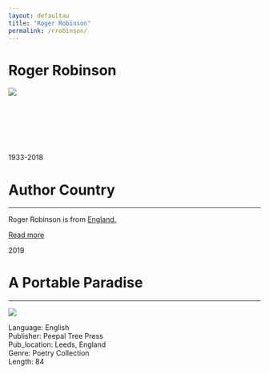 ```yaml
---
layout: defaultau
title: "Roger Robinson"
permalink: /rrobinson/
---
```

<!-- partial:index.partial.html -->
<div class="content">
     <h1>Roger Robinson</h1>
    <div class="quote">
        <div><img src="https://www.peepaltreepress.com/sites/default/files/styles/author_large/public/Roger%20Robinson%20author%20photo%20by%20Naomi%20Woddis.jpeg?itok=RMLeQVdx" class="logo"></div>
    </div>
    <div class="timeline">
        <div style="padding-bottom:100px;"></div>
        <div class="block">
             <div class="date right"><p class="right"> 1933-2018</p></div>
            <div class="dot"></div>
            <div class="left first">
            <div class="author_country">
                <h1>Author Country</h1><hr>
          <div class="aclocation">  <p>Roger Robinson is from <a href="{{ site.baseurl }}/11">England.</a></p></div>
              <div class="acreadmore">  <a href="https://en.wikipedia.org/wiki/Roger_Robinson_(poet)" target="_blank">Read more</a></div>
            </div>
            </div>
        <div class="block">
            <div class="date left"><p class="left">2019</p></div>
            <div class="dot"></div>
            <div class="right">
                <h1>A Portable Paradise</h1><hr>
                <p><img src="https://encrypted-tbn0.gstatic.com/images?q=tbn:ANd9GcQNXmCqtfIAzEWriYKgfwP6xF4lPNT-GtBZC8zbsVxOB2tSHXHB"></p>
                <p>
                Language: English<br/>
                Publisher: Peepal Tree Press<br/>
                Pub_location: Leeds, England<br/>
                Genre: Poetry Collection<br/>
                Length: 84<br/>                   </p>
            </div>
        </div>
  <!-- partial -->
<script src='https://cdnjs.cloudflare.com/ajax/libs/jquery/3.1.1/jquery.min.js'></script><script  src="{{ site.baseurl }}/assets/js/authorscript.js"></script>